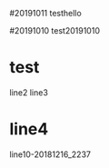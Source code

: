 #20191011
testhello

#20191010
test20191010

# test

line2
line3

line4
=======

line10-20181216_2237
